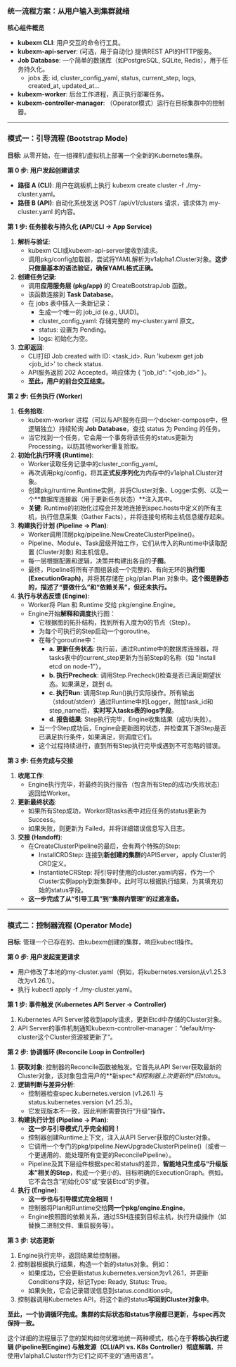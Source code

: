 ### **统一流程方案：从用户输入到集群就绪**

**核心组件概览**

- **kubexm CLI**: 用户交互的命令行工具。
- **kubexm-api-server**: (可选，用于自动化) 提供REST API的HTTP服务。
- **Job Database**: 一个简单的数据库（如PostgreSQL, SQLite, Redis），用于任务持久化。
    - jobs 表: id, cluster_config_yaml, status, current_step, logs, created_at, updated_at...
- **kubexm-worker**: 后台工作进程，真正执行部署任务。
- **kubexm-controller-manager**: （Operator模式）运行在目标集群中的控制器。

------



### **模式一：引导流程 (Bootstrap Mode)**

**目标**: 从零开始，在一组裸机/虚拟机上部署一个全新的Kubernetes集群。

**第 0 步: 用户发起创建请求**

- **路径 A (CLI)**: 用户在跳板机上执行 kubexm create cluster -f ./my-cluster.yaml。
- **路径 B (API)**: 自动化系统发送 POST /api/v1/clusters 请求，请求体为 my-cluster.yaml 的内容。

**第 1 步: 任务接收与持久化 (API/CLI -> App Service)**

1. **解析与验证**:
    - kubexm CLI或kubexm-api-server接收到请求。
    - 调用pkg/config加载器，尝试将YAML解析为v1alpha1.Cluster对象。**这步只做最基本的语法验证，确保YAML格式正确。**
2. **创建任务记录**:
    - 调用**应用服务层 (pkg/app)** 的 CreateBootstrapJob 函数。
    - 该函数连接到 **Task Database**。
    - 在 jobs 表中插入一条新记录：
        - 生成一个唯一的 job_id (e.g., UUID)。
        - cluster_config_yaml: 存储完整的 my-cluster.yaml 原文。
        - status: 设置为 Pending。
        - logs: 初始化为空。
3. **立即返回**:
    - CLI打印 Job created with ID: <task_id>. Run 'kubexm get job <job_id>' to check status.
    - API服务返回 202 Accepted，响应体为 { "job_id": "<job_id>" }。
    - **至此，用户的前台交互结束。**

**第 2 步: 任务执行 (Worker)**

1. **任务拾取**:
    - kubexm-worker 进程（可以与API服务在同一个docker-compose中，但逻辑独立）持续轮询 **Job Database**，查找 status 为 Pending 的任务。
    - 当它找到一个任务，它会用一个事务将该任务的status更新为 Processing，以防其他worker重复拾取。
2. **初始化执行环境 (Runtime)**:
    - Worker读取任务记录中的cluster_config_yaml。
    - 再次调用pkg/config，将其**正式反序列化**为内存中的v1alpha1.Cluster对象。
    - 创建pkg/runtime.Runtime实例，并将Cluster对象、Logger实例、以及一个**数据库连接器（用于更新任务状态）**注入其中。
    - **关键**: Runtime的初始化过程会并发地连接到spec.hosts中定义的所有主机，执行信息采集（Gather Facts），并将连接句柄和主机信息缓存起来。
3. **构建执行计划 (Pipeline -> Plan)**:
    - Worker调用顶层pkg/pipeline.NewCreateClusterPipeline()。
    - Pipeline、Module、Task层级开始工作，它们从传入的Runtime中读取配置 (Cluster对象) 和主机信息。
    - 每一层根据配置和逻辑，决策并构建出各自的**子图**。
    - 最终，Pipeline将所有子图组装成一个完整的、有向无环的**执行图 (ExecutionGraph)**，并将其存储在 pkg/plan.Plan 对象中。**这个图是静态的，描述了“要做什么”和“依赖关系”，但还未执行。**
4. **执行与状态反馈 (Engine)**:
    - Worker将 Plan 和 Runtime 交给 pkg/engine.Engine。
    - Engine开始**解释和调度**执行图：
        - 它根据图的拓扑结构，找到所有入度为0的节点（Step）。
        - 为每个可执行的Step启动一个goroutine。
        - 在每个goroutine中：
            - **a. 更新任务状态**: 执行前，通过Runtime中的数据库连接器，将tasks表中的current_step更新为当前Step的名称（如 "Install etcd on node-1"）。
            - **b. 执行Precheck**: 调用Step.Precheck()检查是否已满足期望状态。如果满足，跳到 d。
            - **c. 执行Run**: 调用Step.Run()执行实际操作。所有输出（stdout/stderr）通过Runtime中的Logger，附加task_id和step_name后，**实时写入tasks表的logs字段**。
            - **d. 报告结果**: Step执行完毕，Engine收集结果（成功/失败）。
        - 当一个Step成功后，Engine会更新图的状态，并检查其下游Step是否已满足执行条件，如果满足，则调度它们。
        - 这个过程持续进行，直到所有Step执行完毕或遇到不可忽略的错误。

**第 3 步: 任务完成与交接**

1. **收尾工作**:
    - Engine执行完毕，将最终的执行报告（包含所有Step的成功/失败状态）返回给Worker。
2. **更新最终状态**:
    - 如果所有Step成功，Worker将tasks表中对应任务的status更新为 Success。
    - 如果失败，则更新为 Failed，并将详细错误信息写入日志。
3. **交接 (Handoff)**:
    - 在CreateClusterPipeline的最后，会有两个特殊的Step:
        - InstallCRDStep: 连接到**新创建的集群**的APIServer，apply Cluster的CRD定义。
        - InstantiateCRStep: 将引导时使用的cluster.yaml内容，作为一个Cluster实例apply到新集群中。此时可以根据执行结果，为其填充初始的status字段。
    - **这一步完成了从“引导工具”到“集群内管理”的过渡准备。**

------



### **模式二：控制器流程 (Operator Mode)**

**目标**: 管理一个已存在的、由kubexm创建的集群，响应kubectl操作。

**第 0 步: 用户发起变更请求**

- 用户修改了本地的my-cluster.yaml（例如，将kubernetes.version从v1.25.3改为v1.26.1）。
- 执行 kubectl apply -f ./my-cluster.yaml。

**第 1 步: 事件触发 (Kubernetes API Server -> Controller)**

1. Kubernetes API Server接收到apply请求，更新Etcd中存储的Cluster对象。
2. API Server的事件机制通知kubexm-controller-manager：“default/my-cluster这个Cluster资源被更新了”。

**第 2 步: 协调循环 (Reconcile Loop in Controller)**

1. **获取对象**: 控制器的Reconcile函数被触发。它首先从API Server获取最新的Cluster对象，该对象包含用户的**新spec\**和控制器上次更新的\**旧status**。
2. **逻辑判断与差异分析**:
    - 控制器检查spec.kubernetes.version (v1.26.1) 与 status.kubernetes.version (v1.25.3)。
    - 它发现版本不一致，因此判断需要执行“升级”操作。
3. **构建执行计划 (Pipeline -> Plan)**:
    - **这一步与引导模式几乎完全相同！**
    - 控制器创建Runtime上下文，注入从API Server获取的Cluster对象。
    - 它调用一个专门的pkg/pipeline.NewUpgradeClusterPipeline()（或者一个更通用的、能处理所有变更的ReconcilePipeline）。
    - Pipeline及其下层组件根据spec和status的差异，**智能地只生成与“升级版本”相关的Step**，构成一个更小的、目标明确的ExecutionGraph。例如，它不会包含“初始化OS”或“安装Etcd”的步骤。
4. **执行 (Engine)**:
    - **这一步也与引导模式完全相同！**
    - 控制器将Plan和Runtime交给**同一个pkg/engine.Engine**。
    - Engine按照图的依赖关系，通过SSH连接到目标主机，执行升级操作（如替换二进制文件、重启服务等）。

**第 3 步: 状态更新**

1. Engine执行完毕，返回结果给控制器。
2. 控制器根据执行结果，构造一个新的status对象。例如：
    - 如果成功，它会更新status.kubernetes.version为v1.26.1，并更新Conditions字段，标记Type: Ready, Status: True。
    - 如果失败，它会记录错误信息到status.conditions中。
3. 控制器调用Kubernetes API，将这个新的status**写回到Cluster对象中**。

**至此，一个协调循环完成。集群的实际状态和status字段都已更新，与spec再次保持一致。**

这个详细的流程展示了您的架构如何优雅地统一两种模式，核心在于**将核心执行逻辑 (Pipeline到Engine) 与触发源（CLI/API vs. K8s Controller）彻底解耦**，并使用v1alpha1.Cluster作为它们之间不变的“通用语言”。